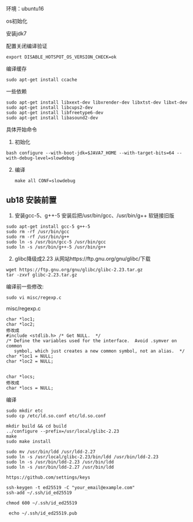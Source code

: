 环境：ubuntu16

os初始化

安装jdk7


配置关闭编译验证
```
export DISABLE_HOTSPOT_OS_VERSION_CHECK=ok
```

编译缓存
```
sudo apt-get install ccache
```
一些依赖

```
sudo apt-get install libxext-dev libxrender-dev libxtst-dev libxt-dev
sudo apt-get install libcups2-dev
sudo apt-get install libfreetype6-dev
sudo apt-get install libasound2-dev
```

具体开始命令
1. 初始化
  ```shell
  bash configure --with-boot-jdk=$JAVA7_HOME --with-target-bits=64 --with-debug-level=slowdebug
  ```
2. 编译
   ```shell
   make all CONF=slowdebug
   ```
## ub18 安装前置
1. 安装gcc-5、g++-5 
安装后把/usr/bin/gcc、/usr/bin/g++ 软链接旧版
```
sudo apt-get install gcc-5 g++-5
sudo rm -rf /usr/bin/gcc
sudo rm -rf /usr/bin/g++
sudo ln -s /usr/bin/gcc-5 /usr/bin/gcc
sudo ln -s /usr/bin/g++-5 /usr/bin/g++
```

2. glibc降级成2.23
从网站https://ftp.gnu.org/gnu/glibc/下载
```
wget https://ftp.gnu.org/gnu/glibc/glibc-2.23.tar.gz
tar -zxvf glibc-2.23.tar.gz
```
编译前一些修改:
```
sudo vi misc/regexp.c
```

misc/regexp.c
```
char *loc1;
char *loc2;
修改成
#include <stdlib.h>	/* Get NULL.  */
/* Define the variables used for the interface.  Avoid .symver on common
   symbol, which just creates a new common symbol, not an alias.  */
char *loc1 = NULL;
char *loc2 = NULL;


char *locs;
修改成
char *locs = NULL;
```

编译
```
sudo mkdir etc
sudo cp /etc/ld.so.conf etc/ld.so.conf

mkdir build && cd build
../configure --prefix=/usr/local/glibc-2.23
make
sudo make install

sudo mv /usr/bin/ldd /usr/ldd-2.27
sudo ln -s /usr/local/glibc-2.23/bin/ldd /usr/bin/ldd-2.23
sudo ln -s /usr/bin/ldd-2.23 /usr/bin/ldd
sudo ln -s /usr/bin/ldd-2.27 /usr/bin/ldd
```

```
https://github.com/settings/keys

ssh-keygen -t ed25519 -C "your_email@example.com"
ssh-add ~/.ssh/id_ed25519

chmod 600 ~/.ssh/id_ed25519

 echo ~/.ssh/id_ed25519.pub
```
